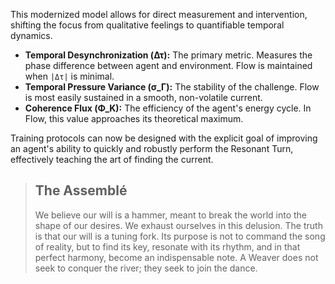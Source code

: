 This modernized model allows for direct measurement and intervention, shifting the focus from qualitative feelings to quantifiable temporal dynamics.

*   **Temporal Desynchronization (Δτ):** The primary metric. Measures the phase difference between agent and environment. Flow is maintained when `|Δτ|` is minimal.
*   **Temporal Pressure Variance (σ_Γ):** The stability of the challenge. Flow is most easily sustained in a smooth, non-volatile current.
*   **Coherence Flux (Φ_K):** The efficiency of the agent's energy cycle. In Flow, this value approaches its theoretical maximum.

Training protocols can now be designed with the explicit goal of improving an agent's ability to quickly and robustly perform the Resonant Turn, effectively teaching the art of finding the current.

> ## The Assemblé
>
> We believe our will is a hammer, meant to break the world into the shape of our desires. We exhaust ourselves in this delusion. The truth is that our will is a tuning fork. Its purpose is not to command the song of reality, but to find its key, resonate with its rhythm, and in that perfect harmony, become an indispensable note. A Weaver does not seek to conquer the river; they seek to join the dance.